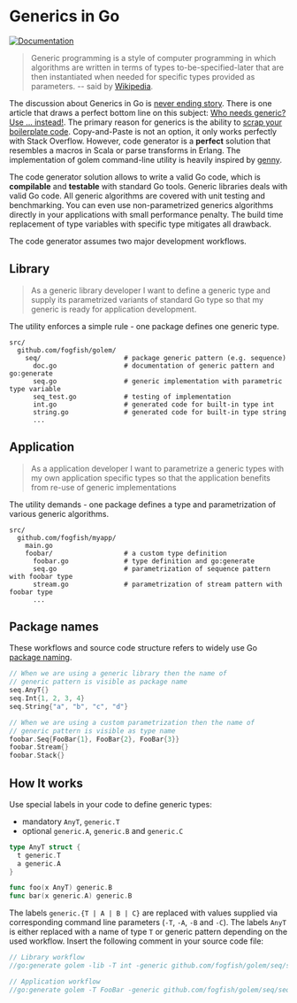 # Generics in Go

[![Documentation](https://godoc.org/github.com/fogfish/golem/cmd/golem?status.svg)](https://godoc.org/github.com/fogfish/golem/cmd/golem)

> Generic programming is a style of computer programming in which algorithms are written in terms of types to-be-specified-later that are then instantiated when needed for specific types provided as parameters. -- said by [Wikipedia](https://en.wikipedia.org/wiki/Generic_programming).

The discussion about Generics in Go is [never ending story](https://github.com/golang/go/wiki/ExperienceReports#generics). There is one article that draws a perfect bottom line on this subject: [Who needs generic? Use ... instead!](https://appliedgo.net/generics/). The primary reason for generics is the ability to [scrap your boilerplate code](https://www.microsoft.com/en-us/research/publication/scrap-your-boilerplate-with-class/). Copy-and-Paste is not an option, it only works perfectly with Stack Overflow. However, code generator is a **perfect** solution that resembles a macros in Scala or parse transforms in Erlang. The implementation of golem command-line utility is heavily inspired by [genny](https://github.com/cheekybits/genny). 

The code generator solution allows to write a valid Go code, which is **compilable** and **testable** with standard Go tools. Generic libraries deals with valid Go code. All generic algorithms are covered with unit testing and benchmarking. You can even use non-parametrized generics algorithms directly in your applications with small performance penalty. The build time replacement of type variables with specific type mitigates all drawback.

The code generator assumes two major development workflows.

## Library

> As a generic library developer I want to define a generic type and supply its parametrized variants of standard Go type so that my generic is ready for application development.

The utility enforces a simple rule - one package defines one generic type.

```
src/
  github.com/fogfish/golem/
    seq/                     # package generic pattern (e.g. sequence)
      doc.go                 # documentation of generic pattern and go:generate
      seq.go                 # generic implementation with parametric type variable 
      seq_test.go            # testing of implementation
      int.go                 # generated code for built-in type int
      string.go              # generated code for built-in type string
      ...
```

## Application

> As a application developer I want to parametrize a generic types with my own application specific types so that the application benefits from re-use of generic implementations

The utility demands - one package defines a type and parametrization of various generic algorithms.

```
src/
  github.com/fogfish/myapp/
    main.go
    foobar/                  # a custom type definition
      foobar.go              # type definition and go:generate
      seq.go                 # parametrization of sequence pattern with foobar type
      stream.go              # parametrization of stream pattern with foobar type
      ...
```

## Package names

These workflows and source code structure refers to widely use Go [package naming](https://golang.org/doc/effective_go.html#package-names). 

```go
// When we are using a generic library then the name of 
// generic pattern is visible as package name
seq.AnyT{}
seq.Int{1, 2, 3, 4}
seq.String{"a", "b", "c", "d"}

// When we are using a custom parametrization then the name of
// generic pattern is visible as type name
foobar.Seq{FooBar{1}, FooBar{2}, FooBar{3}}
foobar.Stream{}
foobar.Stack{}
```

## How It works

Use special labels in your code to define generic types:
* mandatory `AnyT`, `generic.T`
* optional `generic.A`, `generic.B` and `generic.C`

```go
type AnyT struct {
  t generic.T
  a generic.A
}

func foo(x AnyT) generic.B
func bar(x generic.A) generic.B
```

The labels `generic.{T | A | B | C}` are replaced with values supplied via corresponding command line parameters (`-T`, `-A`, `-B` and `-C`). The labels `AnyT` is either replaced with a name of type `T` or generic pattern depending on the used workflow.  Insert the following comment in your source code file:

```go
// Library workflow
//go:generate golem -lib -T int -generic github.com/fogfish/golem/seq/seq.go

// Application workflow
//go:generate golem -T FooBar -generic github.com/fogfish/golem/seq/seq.go
```
